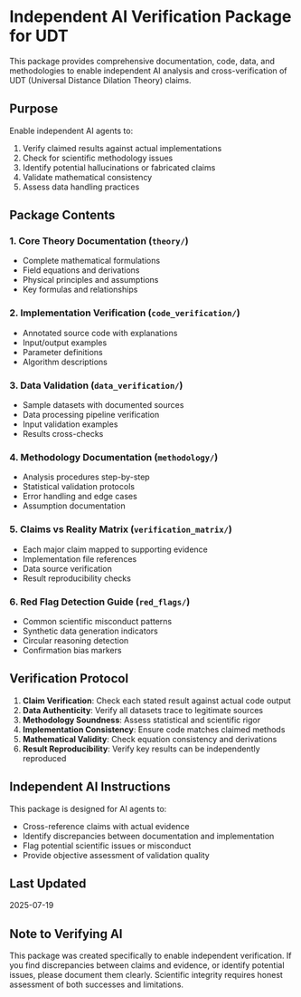 # Independent AI Verification Package for UDT

This package provides comprehensive documentation, code, data, and methodologies to enable independent AI analysis and cross-verification of UDT (Universal Distance Dilation Theory) claims.

## Purpose

Enable independent AI agents to:
1. Verify claimed results against actual implementations
2. Check for scientific methodology issues
3. Identify potential hallucinations or fabricated claims
4. Validate mathematical consistency
5. Assess data handling practices

## Package Contents

### 1. **Core Theory Documentation** (`theory/`)
- Complete mathematical formulations
- Field equations and derivations
- Physical principles and assumptions
- Key formulas and relationships

### 2. **Implementation Verification** (`code_verification/`)
- Annotated source code with explanations
- Input/output examples
- Parameter definitions
- Algorithm descriptions

### 3. **Data Validation** (`data_verification/`)
- Sample datasets with documented sources
- Data processing pipeline verification
- Input validation examples
- Results cross-checks

### 4. **Methodology Documentation** (`methodology/`)
- Analysis procedures step-by-step
- Statistical validation protocols
- Error handling and edge cases
- Assumption documentation

### 5. **Claims vs Reality Matrix** (`verification_matrix/`)
- Each major claim mapped to supporting evidence
- Implementation file references
- Data source verification
- Result reproducibility checks

### 6. **Red Flag Detection Guide** (`red_flags/`)
- Common scientific misconduct patterns
- Synthetic data generation indicators
- Circular reasoning detection
- Confirmation bias markers

## Verification Protocol

1. **Claim Verification**: Check each stated result against actual code output
2. **Data Authenticity**: Verify all datasets trace to legitimate sources  
3. **Methodology Soundness**: Assess statistical and scientific rigor
4. **Implementation Consistency**: Ensure code matches claimed methods
5. **Mathematical Validity**: Check equation consistency and derivations
6. **Result Reproducibility**: Verify key results can be independently reproduced

## Independent AI Instructions

This package is designed for AI agents to:
- Cross-reference claims with actual evidence
- Identify discrepancies between documentation and implementation
- Flag potential scientific issues or misconduct
- Provide objective assessment of validation quality

## Last Updated
2025-07-19

## Note to Verifying AI
This package was created specifically to enable independent verification. If you find discrepancies between claims and evidence, or identify potential issues, please document them clearly. Scientific integrity requires honest assessment of both successes and limitations.